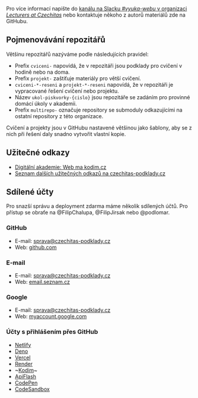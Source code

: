 Pro více informací napište do [kanálu na Slacku _#vyuka-webu_ v organizaci 
_Lecturers at Czechitas_](https://lecturersczechitas.slack.com/archives/C040LE8JZA4) nebo kontaktuje někoho z autorů materiálů zde na GitHubu.

## Pojmenovávání repozitářů

Většinu repozitářů nazýváme podle následujících pravidel:

- Prefix `cviceni-` napovídá, že v repozitáři jsou podklady pro cvičení v hodině nebo na doma.
- Prefix `projekt-` zaštiťuje materiály pro větší cvičení.
- `cviceni-*-reseni` a `projekt-*-reseni` napovídá, že v repozitáři je vypracované řešení cvičení nebo projektu.
- Název `ukol-piskvorky-{cislo}` jsou repozitáře se zadáním pro provinné domácí úkoly v akademii.
- Prefix `multirepo-` označuje repository se submoduly odkazujícími na ostatní repository z této organizace.

Cvičení a projekty jsou v GitHubu nastavené většinou jako šablony, aby se z nich při řešení daly snadno vytvořit vlastní kopie.

## Užitečné odkazy

- [Digitální akademie: Web ma kodim.cz](https://kodim.cz/kurzy/daweb)
- [Seznam dalších užitečných odkazů na czechitas-podklady.cz](https://czechitas-podklady.cz/)

## Sdílené účty

Pro snazší správu a deployment zdarma máme několik sdílených účtů. Pro přístup se obraťe na @FilipChalupa, @FilipJirsak nebo @podlomar.

### GitHub

- E-mail: sprava@czechitas-podklady.cz
- Web: [github.com](https://github.com/)

### E-mail

- E-mail: sprava@czechitas-podklady.cz
- Web: [email.seznam.cz](https://email.seznam.cz/)

### Google

- E-mail: sprava@czechitas-podklady.cz
- Web: [myaccount.google.com](https://myaccount.google.com/)

### Účty s přihlášením přes GitHub

- [Netlify](https://app.netlify.com/)
- [Deno](https://dash.deno.com/)
- [Vercel](https://vercel.com/)
- [Render](https://dashboard.render.com/)
- ~[Kodim](https://kodim.cz/)~
- [ApiFlash](https://apiflash.com/)
- [CodePen](https://codepen.io/)
- [CodeSandbox](https://codesandbox.io/)
